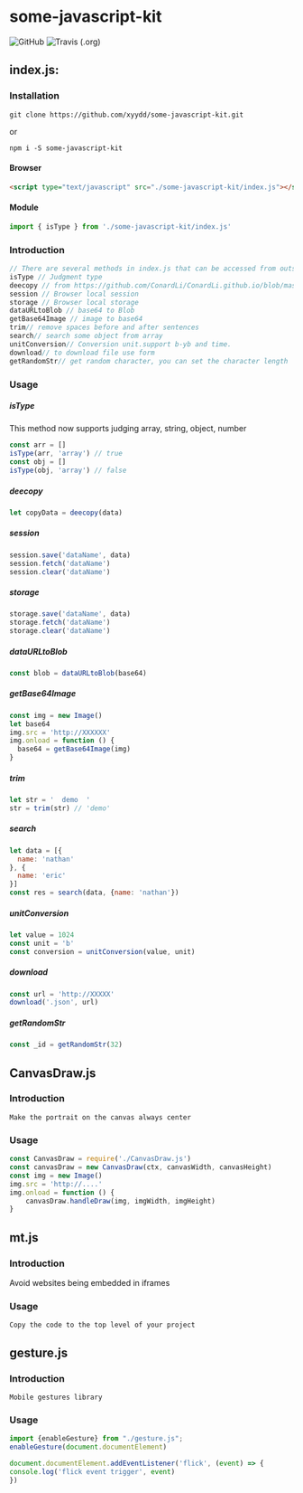 # some-javascript-kit
![GitHub](https://img.shields.io/github/license/xyydd/some-javascript-kit?color=green) ![Travis (.org)](https://img.shields.io/travis/xyydd/some-javascript-kit)

## index.js:

### Installation

```shell
git clone https://github.com/xyydd/some-javascript-kit.git
```

or

```shell
npm i -S some-javascript-kit
```

#### Browser

```html
<script type="text/javascript" src="./some-javascript-kit/index.js"></script>
```

#### Module

```javascript
import { isType } from './some-javascript-kit/index.js'
```

### Introduction

```javascript
// There are several methods in index.js that can be accessed from outside
isType // Judgment type
deecopy // from https://github.com/ConardLi/ConardLi.github.io/blob/master/demo/deepClone/src/clone_6.js
session // Browser local session
storage // Browser local storage
dataURLtoBlob // base64 to Blob
getBase64Image // image to base64
trim// remove spaces before and after sentences
search// search some object from array
unitConversion// Conversion unit.support b-yb and time.
download// to download file use form
getRandomStr// get random character, you can set the character length
```
### Usage

##### isType

This method now supports judging array, string, object, number

```javascript
const arr = []
isType(arr, 'array') // true
const obj = []
isType(obj, 'array') // false
```

##### deecopy

```javascript
let copyData = deecopy(data)
```

##### session

```javascript
session.save('dataName', data)
session.fetch('dataName')
session.clear('dataName')
```

##### storage

```javascript
storage.save('dataName', data)
storage.fetch('dataName')
storage.clear('dataName')
```

##### dataURLtoBlob

```javascript
const blob = dataURLtoBlob(base64)
```

##### getBase64Image

```javascript
const img = new Image()
let base64
img.src = 'http://XXXXXX'
img.onload = function () {
  base64 = getBase64Image(img)
}
```

##### trim

```javascript
let str = '  demo  '
str = trim(str) // 'demo'
```

##### search

```javascript
let data = [{
  name: 'nathan'
}, {
  name: 'eric'
}]
const res = search(data, {name: 'nathan'})
```

##### unitConversion

```javascript
let value = 1024
const unit = 'b'
const conversion = unitConversion(value, unit)
```

##### download

```javascript
const url = 'http://XXXXX'
download('.json', url)
```

##### getRandomStr

```javascript
const _id = getRandomStr(32)
```

## CanvasDraw.js

### Introduction

```
Make the portrait on the canvas always center
```

### Usage

```javascript
const CanvasDraw = require('./CanvasDraw.js')
const canvasDraw = new CanvasDraw(ctx, canvasWidth, canvasHeight)
const img = new Image()
img.src = 'http://....'
img.onload = function () {
    canvasDraw.handleDraw(img, imgWidth, imgHeight)
}
```

## mt.js

### Introduction

Avoid websites being embedded in iframes

### Usage

```
Copy the code to the top level of your project
```

## gesture.js

### Introduction

```
Mobile gestures library
```

### Usage

```javascript
import {enableGesture} from "./gesture.js";
enableGesture(document.documentElement)

document.documentElement.addEventListener('flick', (event) => {
console.log('flick event trigger', event)
})
```
